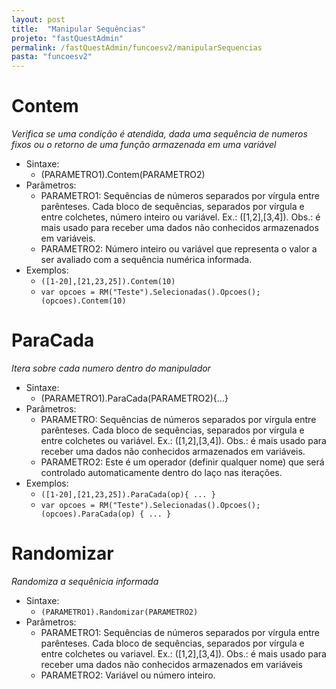```yaml
---
layout: post
title:  "Manipular Sequências"
projeto: "fastQuestAdmin"
permalink: /fastQuestAdmin/funcoesv2/manipularSequencias
pasta: "funcoesv2"
---
```


# Contem
*Verifica se uma condição é atendida, dada uma sequência de numeros fixos ou o retorno de uma função armazenada em uma variável*

- Sintaxe:
  - (PARAMETRO1).Contem(PARAMETRO2)
- Parâmetros:
  - PARAMETRO1: Sequências de números separados por vírgula entre parênteses. Cada bloco de sequências, separados por vírgula     e         entre colchetes, número inteiro ou variável. Ex.: ([1,2],[3,4]). Obs.: é mais usado para receber uma dados não conhecidos               armazenados em variáveis.
  - PARAMETRO2: Número inteiro ou variável que representa o valor a ser avaliado com a sequência numérica informada.
- Exemplos:
  - `([1-20],[21,23,25]).Contem(10)`
  - `var opcoes = RM("Teste").Selecionadas().Opcoes(); (opcoes).Contem(10)`
  
# ParaCada
*Itera sobre cada numero dentro do manipulador*

- Sintaxe:
  - (PARAMETRO1).ParaCada(PARAMETRO2){...}
- Parâmetros:
  - PARAMETRO: Sequências de números separados por vírgula entre parênteses. Cada bloco de sequências, separados por vírgula e     entre colchetes ou variável. Ex.: ([1,2],[3,4]). Obs.: é mais usado para receber uma dados não conhecidos armazenados em variáveis.
  - PARAMETRO2: Este é um operador (definir qualquer nome) que será controlado automaticamente dentro do laço nas iterações.
- Exemplos:
  - `([1-20],[21,23,25]).ParaCada(op){ ... }`
  - `var opcoes = RM("Teste").Selecionadas().Opcoes(); (opcoes).ParaCada(op) { ... }`

# Randomizar
*Randomiza a sequênicia informada*

- Sintaxe:
  - `(PARAMETRO1).Randomizar(PARAMETRO2)`
- Parâmetros:
  - PARAMETRO1: Sequências de números separados por vírgula entre parênteses. Cada bloco de sequências, separados por                       vírgula e entre colchetes ou variavel. Ex.: ([1,2],[3,4]). Obs.: é mais usado para receber uma dados não conhecidos armazenados em       variáveis
  - PARAMETRO2: Variável ou número inteiro.
